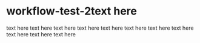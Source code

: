 # workflow-test-2text here
text here
text here
text here
text here
text here
text here
text here
text here
text here
text here
text here
